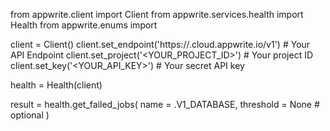 from appwrite.client import Client
from appwrite.services.health import Health
from appwrite.enums import 

client = Client()
client.set_endpoint('https://<REGION>.cloud.appwrite.io/v1') # Your API Endpoint
client.set_project('<YOUR_PROJECT_ID>') # Your project ID
client.set_key('<YOUR_API_KEY>') # Your secret API key

health = Health(client)

result = health.get_failed_jobs(
    name = .V1_DATABASE,
    threshold = None # optional
)
